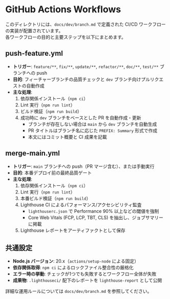 # GitHub Actions Workflows

このディレクトリには、`docs/dev/branch.md` で定義された CI/CD ワークフローの実装が配置されています。  
各ワークフローの目的と主要ステップを以下にまとめます。

## push-feature.yml

- **トリガー**: `feature/**`, `fix/**`, `update/**`, `refactor/**`, `doc/**`, `test/**` ブランチへの push
- **目的**: フィーチャーブランチの品質チェックと `dev` ブランチ向けプルリクエストの自動作成
- **主な処理**:
  1. 依存関係インストール（`npm ci`）
  2. Lint 実行（`npm run lint`）
  3. ビルド検証（`npm run build`）
  4. 成功時に `dev` ブランチをベースとした PR を自動作成・更新  
     - ブランチが存在しない場合は `main` から `dev` ブランチを自動生成
     - PR タイトルはブランチ名に応じた `PREFIX: Summary` 形式で作成
     - 本文にはコミット概要と CI 成果を記載

## merge-main.yml

- **トリガー**: `main` ブランチへの push（PR マージ含む）、または手動実行
- **目的**: 本番デプロイ前の最終品質ゲート
- **主な処理**:
  1. 依存関係インストール（`npm ci`）
  2. Lint 実行（`npm run lint`）
  3. 本番ビルド検証（`npm run build`）
  4. Lighthouse CI によるパフォーマンス/アクセシビリティ監査
     - `lighthouserc.json` で Performance 90% 以上などの閾値を強制
     - Core Web Vitals (FCP, LCP, TBT, CLS) を抽出し、ジョブサマリーに掲載
  5. Lighthouse レポートをアーティファクトとして保存

## 共通設定

- **Node.js バージョン**: 20.x（`actions/setup-node` による固定）
- **依存関係取得**: `npm ci` によるロックファイル整合性の厳格化
- **エラー時の挙動**: チェックが1つでも失敗するとワークフロー全体が失敗
- **成果物**: `.lighthouseci/` 配下のレポートを `lighthouse-report` として公開

詳細な運用ルールについては `docs/dev/branch.md` を参照してください。
